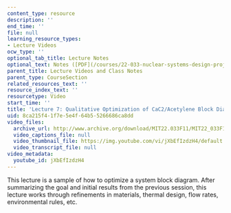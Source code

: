 ```yaml
---
content_type: resource
description: ''
end_time: ''
file: null
learning_resource_types:
- Lecture Videos
ocw_type: ''
optional_tab_title: Lecture Notes
optional_text: Notes ([PDF](/courses/22-033-nuclear-systems-design-project-fall-2011/resources/mit22_033f11_lec07_note))
parent_title: Lecture Videos and Class Notes
parent_type: CourseSection
related_resources_text: ''
resource_index_text: ''
resourcetype: Video
start_time: ''
title: 'Lecture 7: Qualitative Optimization of CaC2/Acetylene Block Diagram'
uid: 8ca215f4-1f7e-5e4f-64b5-5266686ca8dd
video_files:
  archive_url: http://www.archive.org/download/MIT22.033F11/MIT22_033F11_lec07_300k.mp4
  video_captions_file: null
  video_thumbnail_file: https://img.youtube.com/vi/jXbEfIzdzH4/default.jpg
  video_transcript_file: null
video_metadata:
  youtube_id: jXbEfIzdzH4
---
```


This lecture is a sample of how to optimize a system block diagram. After summarizing the goal and initial results from the previous session, this lecture works through refinements in materials, thermal design, flow rates, environmental rules, etc.